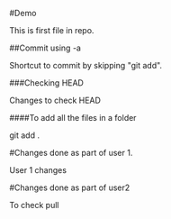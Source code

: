 #Demo

This is first file in repo.

##Commit using -a

Shortcut to commit by skipping "git add".

###Checking HEAD

Changes to check HEAD

####To add all the files in a folder

git add .

#Changes done as part of user 1.

User 1 changes

#Changes done as part of user2

To check pull


